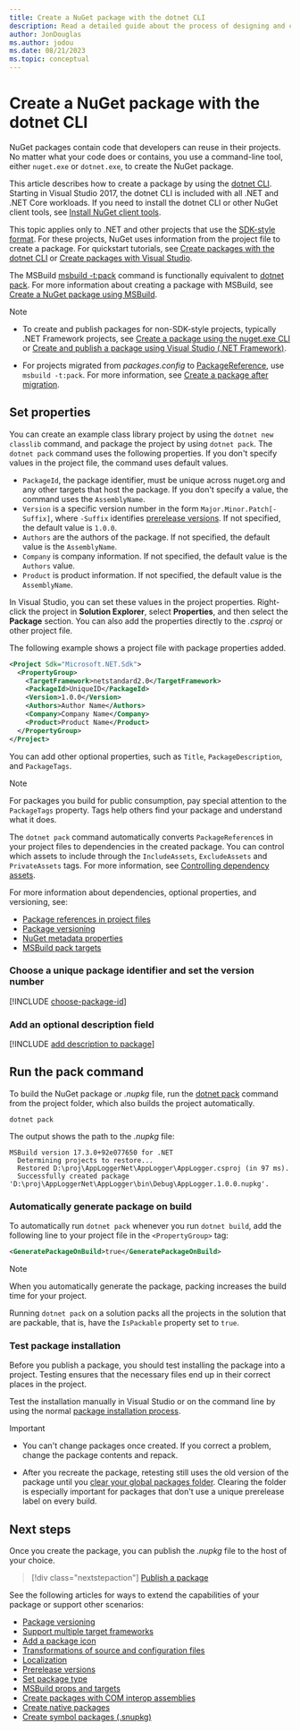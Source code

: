 ```yaml
---
title: Create a NuGet package with the dotnet CLI
description: Read a detailed guide about the process of designing and creating a NuGet package, including key decision points like files and versioning.
author: JonDouglas
ms.author: jodou
ms.date: 08/21/2023
ms.topic: conceptual
---
```


# Create a NuGet package with the dotnet CLI

NuGet packages contain code that developers can reuse in their projects. No matter what your code does or contains, you use a command-line tool, either `nuget.exe` or `dotnet.exe`, to create the NuGet package.

This article describes how to create a package by using the [dotnet CLI](). Starting in Visual Studio 2017, the dotnet CLI is included with all .NET and .NET Core workloads. If you need to install the dotnet CLI or other NuGet client tools, see [Install NuGet client tools](../install-nuget-client-tools.md).

This topic applies only to .NET and other projects that use the [SDK-style format](../resources/check-project-format.md). For these projects, NuGet uses information from the project file to create a package. For quickstart tutorials, see [Create packages with the dotnet CLI](../quickstart/create-and-publish-a-package-using-the-dotnet-cli.md) or [Create packages with Visual Studio](../quickstart/create-and-publish-a-package-using-visual-studio.md).

The MSBuild [msbuild -t:pack](creating-a-package-msbuild.md#run-the-msbuild--tpack-command) command is functionally equivalent to [dotnet pack](/dotnet/core/tools/dotnet-pack). For more information about creating a package with MSBuild, see [Create a NuGet package using MSBuild](creating-a-package-msbuild.md).

> [!NOTE]
> - To create and publish packages for non-SDK-style projects, typically .NET Framework projects, see [Create a package using the nuget.exe CLI](Creating-a-Package.md) or [Create and publish a package using Visual Studio (.NET Framework)](../quickstart/create-and-publish-a-package-using-visual-studio-net-framework.md).
> 
> - For projects migrated from *packages.config* to [PackageReference](../consume-packages/package-references-in-project-files.md), use `msbuild -t:pack`. For more information, see [Create a package after migration](../consume-packages/migrate-packages-config-to-package-reference.md#create-a-package-after-migration).

## Set properties

You can create an example class library project by using the `dotnet new classlib` command, and package the project by using `dotnet pack`. The `dotnet pack` command uses the following properties. If you don't specify values in the project file, the command uses default values.

- `PackageId`, the package identifier, must be unique across nuget.org and any other targets that host the package. If you don't specify a value, the command uses the `AssemblyName`.
- `Version` is a specific version number in the form `Major.Minor.Patch[-Suffix]`, where `-Suffix` identifies [prerelease versions](prerelease-packages.md). If not specified, the default value is `1.0.0`.
- `Authors` are the authors of the package. If not specified, the default value is the `AssemblyName`.
- `Company` is company information. If not specified, the default value is the `Authors` value.
- `Product` is product information. If not specified, the default value is the `AssemblyName`.

In Visual Studio, you can set these values in the project properties. Right-click the project in **Solution Explorer**, select **Properties**, and then select the **Package** section. You can also add the properties directly to the *.csproj* or other project file.

The following example shows a project file with package properties added.

```xml
<Project Sdk="Microsoft.NET.Sdk">
  <PropertyGroup>
    <TargetFramework>netstandard2.0</TargetFramework>
    <PackageId>UniqueID</PackageId>
    <Version>1.0.0</Version>
    <Authors>Author Name</Authors>
    <Company>Company Name</Company>
    <Product>Product Name</Product>
  </PropertyGroup>
</Project>
```

You can add other optional properties, such as `Title`, `PackageDescription`, and `PackageTags`.

>[!NOTE]
> For packages you build for public consumption, pay special attention to the `PackageTags` property. Tags help others find your package and understand what it does.

The `dotnet pack` command automatically converts `PackageReference`s  in your project files to dependencies in the created package. You can control which assets to include through the `IncludeAssets`, `ExcludeAssets` and `PrivateAssets` tags. For more information, see [Controlling dependency assets](../consume-packages/package-references-in-project-files.md#controlling-dependency-assets).

For more information about dependencies, optional properties, and versioning, see:

- [Package references in project files](../consume-packages/package-references-in-project-files.md)
- [Package versioning](../concepts/package-versioning.md)
- [NuGet metadata properties](/dotnet/core/tools/csproj#nuget-metadata-properties)
- [MSBuild pack targets](../reference/msbuild-targets.md#pack-target)

### Choose a unique package identifier and set the version number

[!INCLUDE [choose-package-id](includes/choose-package-id.md)]

### Add an optional description field

[!INCLUDE [add description to package](includes/add-description.md)]

## Run the pack command

To build the NuGet package or *.nupkg* file, run the [dotnet pack](/dotnet/core/tools/dotnet-pack) command from the project folder, which also builds the project automatically.

```dotnetcli
dotnet pack
```

The output shows the path to the *.nupkg* file:

```output
MSBuild version 17.3.0+92e077650 for .NET
  Determining projects to restore...
  Restored D:\proj\AppLoggerNet\AppLogger\AppLogger.csproj (in 97 ms).
  Successfully created package 'D:\proj\AppLoggerNet\AppLogger\bin\Debug\AppLogger.1.0.0.nupkg'.
```

### Automatically generate package on build

To automatically run `dotnet pack` whenever you run `dotnet build`, add the following line to your project file in the `<PropertyGroup>` tag:

```xml
<GeneratePackageOnBuild>true</GeneratePackageOnBuild>
```

> [!NOTE]
> When you automatically generate the package, packing increases the build time for your project.

Running `dotnet pack` on a solution packs all the projects in the solution that are packable, that is, have the `IsPackable` property set to `true`.

### Test package installation

Before you publish a package, you should test installing the package into a project. Testing ensures that the necessary files end up in their correct places in the project.

Test the installation manually in Visual Studio or on the command line by using the normal [package installation process](../consume-packages/overview-and-workflow.md#ways-to-install-a-nuget-package).

> [!IMPORTANT]
> - You can't change packages once created. If you correct a problem, change the package contents and repack.
> 
> - After you recreate the package, retesting still uses the old version of the package until you [clear your global packages folder](../consume-packages/managing-the-global-packages-and-cache-folders.md#clearing-local-folders). Clearing the folder is especially important for packages that don't use a unique prerelease label on every build.

## Next steps

Once you create the package, you can publish the *.nupkg* file to the host of your choice.

> [!div class="nextstepaction"]
> [Publish a package](../nuget-org/publish-a-package.md)

See the following articles for ways to extend the capabilities of your package or support other scenarios:

- [Package versioning](../concepts/package-versioning.md)
- [Support multiple target frameworks](../create-packages/multiple-target-frameworks-project-file.md)
- [Add a package icon](../reference/nuspec.md#icon)
- [Transformations of source and configuration files](../create-packages/source-and-config-file-transformations.md)
- [Localization](../create-packages/creating-localized-packages.md)
- [Prerelease versions](../create-packages/prerelease-packages.md)
- [Set package type](../create-packages/set-package-type.md)
- [MSBuild props and targets](../concepts/MSBuild-props-and-targets.md)
- [Create packages with COM interop assemblies](../create-packages/author-packages-with-COM-interop-assemblies.md)
- [Create native packages](../guides/native-packages.md)
- [Create symbol packages (.snupkg)](symbol-packages-snupkg.md)
